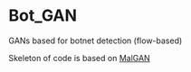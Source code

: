 # Bot_GAN

GANs based for botnet detection (flow-based)

Skeleton of code is based on [MalGAN](https://github.com/yanminglai/Malware-GAN)
